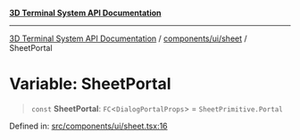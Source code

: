 [**3D Terminal System API Documentation**](../../../../README.md)

***

[3D Terminal System API Documentation](../../../../README.md) / [components/ui/sheet](../README.md) / SheetPortal

# Variable: SheetPortal

> `const` **SheetPortal**: `FC`\<`DialogPortalProps`\> = `SheetPrimitive.Portal`

Defined in: [src/components/ui/sheet.tsx:16](https://github.com/Dicommunitas/ThreeJS_Terminal_3D/blob/7212b5be68c3f7954d775adb9932e64d901692b4/src/components/ui/sheet.tsx#L16)
